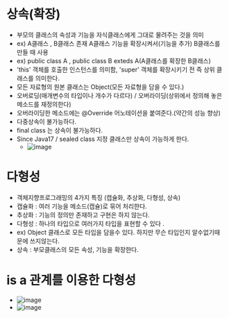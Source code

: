 # 상속(확장)
- 부모의 클래스의 속성과 기능을 자식클래스에게 그대로 물려주는 것을 의미
- ex) A클래스 , B클래스 존재 A클래스 기능을 확장시켜서(기능을 추가) B클래스를 만들 때 사용
- ex) public class A , public class B exteds A(A클래스를 확장한 B클래스)
- 'this' 객체를 호출한 인스턴스를 의미함, 'super' 객체를 확장시키기 전 즉 상위 클래스를 의미한다.
- 모든 자료형의 원본 클래스는 Object(모든 자료형을 담을 수 있다.)
- 오버로딩(매개변수의 타입이나 개수가 다르다) / 오버라이딩(상위에서 정의해 놓은 메소드를 재정의한다)
- 오버라이딩한 메소드에는 @Override 어노테이션을 붙여준다.(약간의 성능 향상)
- 다중상속이 불가능하다.
- final class 는 상속이 불가능하다.
- Since Java17 / sealed class 지정 클래스만 상속이 가능하게 한다.
	- ![image](https://github.com/user-attachments/assets/edbfa924-96a4-4b9c-a5f0-286d3e7b3f25)


# 다형성
- 객체지향프로그래밍의 4가지 특징 (캡슐화, 추상화, 다형성, 상속)
- 캡슐화 : 여러 기능을 메소드(캡슐)로 묶어 처리한다.
- 추상화 : 기능의 정의만 존재하고 구현은 하지 않는다.
- 다형성 : 하나의 타입으로 여러가지 타입을 표현할 수 있다 .
- ex) Object 클래스로 모든 타입을 담을수 있다. 하지만 무슨 타입인지 알수없기때문에 쓰지않는다.
- 상속 : 부모클래스의 모든 속성, 기능을 확장한다.

# is a 관계를 이용한 다형성
- ![image](https://github.com/user-attachments/assets/0617b3ef-cc3d-45f4-a879-1976d66ff605)
- ![image](https://github.com/user-attachments/assets/330817ec-3eac-416c-817c-8658b2f96901)



